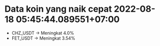 # Data koin yang naik cepat 2022-08-18 05:45:44.089551+07:00

* CHZ_USDT -> Meningkat 4.0%
* FET_USDT -> Meningkat 3.54%

